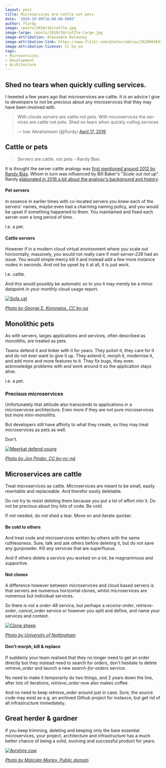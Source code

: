 ```yaml
---
layout: post
title: Microservices are cattle not pets
date: '2019-10-09T16:08:00.000Z'
author: flurdy
image: /posts/2019/10/cattle.jpg
image-large: /posts/2019/10/cattle-large.jpg
image-attribution: Alexandre Dulaunoy
image-attribution-link: https://www.flickr.com/photos/adulau/2428604542
image-attribution-license: CC by-sa
tags:
- Microservices
- Development
- Architecture
---
```


## Shed no tears when quickly culling services.

I tweeted a few years ago that microservices are cattle.
It is an advice I give to developers to not be precious about any microservices that they may have been involved with.

<blockquote class="twitter-tweet"><p lang="en" dir="ltr">With clouds servers are cattle not pets. With microservices the services are cattle not pets. Shed no tears when quickly culling services</p>&mdash; Ivar Abrahamsen (@flurdy) <a href="https://twitter.com/flurdy/status/721490238443495424?ref_src=twsrc%5Etfw">April 17, 2016</a></blockquote>
<script async src="https://platform.twitter.com/widgets.js" charset="utf-8"></script>



## Cattle or pets

> Servers are cattle, not pets - Randy Bias

It is thought the server cattle analogy was [first mentioned around 2012 by Randy Bias](https://www.slideshare.net/randybias/architectures-for-open-and-scalable-clouds).
Whom in turn was influenced by Bill Baker's "_Scale out not up_".
Randy [elaborated in 2016 a bit about the analogy's background and history](https://cloudscaling.com/blog/cloud-computing/the-history-of-pets-vs-cattle/).


#### Pet servers

In essence in earlier times with co-located servers you knew each of the servers' names,
maybe even had a charming naming policy, and you would be upset if something happened to them.
You maintained and fixed each server over a long period of time.

I.e. a pet.

#### Cattle servers

However if in a modern cloud virtual environment where you scale out horizontally, massively, you would not really care if _mail-server-238_ had an issue.
You would simple mercy kill it and instead add a few more instance nodes in seconds.
And not be upset by it at all, it is just work.

I.e. cattle.

And this would possibly be automatic so to you it may merely be a minor datapoint in your monthly cloud usage report.


[![Sofa cat]({{site.baseurl}}/img/posts/2019/10/sofa-cat.jpg)](https://commons.wikimedia.org/wiki/File:A_female_British_Shorthair_cat_on_a_brown_sofa_resting.jpg)

_[Photo by George E. Koronaios. CC by-sa](https://commons.wikimedia.org/wiki/File:A_female_British_Shorthair_cat_on_a_brown_sofa_resting.jpg)_

##  Monolithic pets

As with servers, larges applications and services, often described as monoliths, are treated as pets.

Teams defend it and tinker with it for years. They polish it, they care for it and do not ever want to give it up.
They extend it, morph it, modernise it, and add more and more features to it.
They fix bugs, they even acknowledge problems with and work around it so the application stays alive.

I.e. a pet.

### Precious microservices

Unfortunately that attitude also transcends to applications in a microservices architecture.
Even more if they are not pure microservices but more mini-monoliths.

But developers still have affinity to what they create, so they may treat microservices as pets as well.

Don't.


[![Meerkat defend young]({{site.baseurl}}/img/posts/2019/10/meerkat-protect.jpg)](https://www.flickr.com/photos/rofanator/5751217677)

_[Photo by Jon Pinder. CC by-nc-nd](https://www.flickr.com/photos/rofanator/5751217677)_


## Microservices are cattle

Treat microservices as cattle.
Microservices are meant to be small, easily rewritable and replaceable.
And therefor easily deletable.

Do not try to resist deleting them because you put a lot of effort into it.
Do not be precious about tiny bits of code.
Be cold.

If not needed, do not shed a tear.
Move on and iterate quicker.

#### Be cold to others

And treat code and microservices written by others with the same ruthlessness.
Sure, talk and ask others before deleting it, but do not save any gunpowder.
Kill any services that are superfluous.

And if others delete a service you worked on a lot,
be magnanimous and supportive.


#### Not clones

A difference however between microservices and cloud based servers is that servers are numerous horizontal clones,
whilst microservices are numerous but individual services.

So there is not a _order-48_ service, but perhaps a _receive-order_, _retrieve-order_, _cancel_order_ service
or however you split and define, and name your services and context.


[![Clone sheep]({{site.baseurl}}/img/posts/2019/10/Nottingham-Dollies.jpg)](https://www.wired.co.uk/article/human-cloning-technology-dolly-sheep)

_[Photo by University of Nottingham](https://www.wired.co.uk/article/human-cloning-technology-dolly-sheep)_

#### Don't morph, kill & replace

If suddenly your team realised that they no longer need to get an order directly but they instead need to search for orders,
don't hesitate to delete _retrieve_order_ and launch a new _search-for-orders_ service.

No need to make it temporarily do two things, and 2 years down the line, after lots of iterations, _retrieve_order_ now also makes coffee.

And no need to keep _retrieve_order_ around just in case. Sure, the source code may exist as e.g. an archived Github project for instance, but get rid of all infrastructure immediately.


## Great herder & gardner

If you keep trimming, deleting and keeping only the bare essential microservices,
your project, architecture and infrastructure has a much better chance of being a solid, evolving and successful product for years.

[![Ayrshire cow]({{site.baseurl}}/img/posts/2019/10/Ayrshire_cow.jpg)](https://commons.wikimedia.org/wiki/File:Ayrshire_cow.jpg)

_[Photo by Malcolm Morley. Public domain](https://commons.wikimedia.org/wiki/File:Ayrshire_cow.jpg)_
